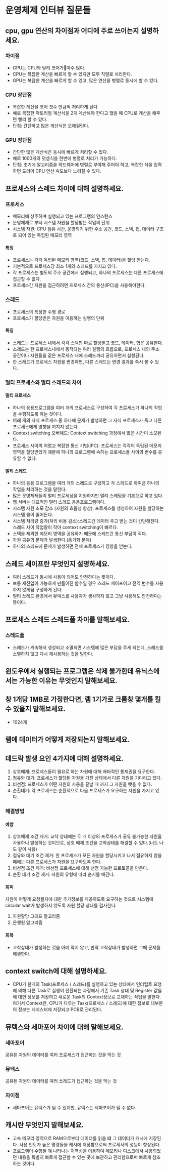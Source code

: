 # 운영체제 인터뷰 질문들

## cpu, gpu 연산의 차이점과 어디에 주로 쓰이는지 설명하세요.

### 차이점

- GPU는 CPU와 달리 코어가아주 많다.
- CPU는 복잡한 계산을 빠르게 할 수 있지만 모두 직렬로 처리한다.
- GPU는 복잡한 계산을 빠르게 할 수 있고, 많은 연산을 병렬로 동시에 할 수 있다.

### CPU 장단점

- 복잡한 계산을 코어 갯수 만큼씩 처리하게 된다.
- 예로 복잡한 팩토리얼 계산식을 2개 계산해야 한다고 했을 때 CPU로 계산을 해주면 빨리 할 수 있다.
- 단점: 간단하고 많은 게산식은 오래걸린다.

### GPU 장단점

- 간단한 많은 계산식은 동시에 빠르게 처리할 수 있다.
- 예로 1000개의 덧셈식을 한번에 병렬로 처리가 가능하다.
- 단점: 초기에 알고리즘을 하드웨어에 병렬로 부여해 주어야 하고, 복잡한 식을 입력하면 도리어 CPU 연산 속도보다 느려질 수 있다.

## 프로세스와 스레드 차이에 대해 설명하세요.

### 프로세스

- 메모리에 상주하며 실행되고 있는 프로그램의 인스턴스
- 운영체제로 부터 시스템 자원을 할당받는 작업의 단위
- 시스템 자원: CPU 점유 시간, 운영되기 위한 주소 공간, 코드, 스택, 힙, 데이터 구조로 되어 있는 독립된 메모리 영역

#### 특징

- 프로세스는 각각 독립된 메모리 영역(코드, 스택, 힙, 데이터)을 할당 받는다.
- 기본적으로 프로세스당 최소 1개의 스레드를 가지고 있다.
- 각 프로세스는 별도의 주소 공간에서 실행되고, 하나의 프로세스는 다른 프로세스에 접근할 수 없다.
- 프로세스간 자원을 접근하려면 프로세스 간의 통신(IPC)을 사용해야한다.

### 스레드

- 프로세스의 특정한 수행 경로
- 프로세스가 할당받은 자원을 이용하는 실행의 단위

#### 특징

- 스레드는 프로세스 내에서 각각 스택만 따로 할당받고 코드, 데이터, 힙은 공유한다.
- 스레드는 한 프로세스내에서 동작되는 여러 실행의 흐름으로, 프로세스 내의 주소 공간이나 자원들을 같은 프로세스 내에 스레드끼리 공유하면서 실행된다.
- 한 스레드가 프로세스 자원을 변경하면, 다른 스레드는 변경 결과를 즉시 볼 수 있다.

### 멀티 프로세스와 멀티 스레드의 차이

#### 멀티 프로세스

- 하나의 응용프로그램을 여러 개의 프로세스로 구성하여 각 프로세스가 하나의 작업을 수행하도록 하는 것이다.
- 여래 개의 자식 프로세스 중 하나에 문제가 발생하면 그 자식 프로세스가 죽고 다른 프로세스에게 영향을 끼치지 않는다.
- Context switching 오버헤드: Context switching 과정에서 많은 시간이 소모된다.
- 프로세스 사이의 어렵고 복잡한 통신 기법(IPC): 프로세스는 각각의 독립된 메모리 영역을 할당받았기 떄문에 하나의 프로그램에 속하는 프로세스들 사이의 변수를 공유할 수 없다.

#### 멀티 스레드

- 하나의 응용 프로그램을 여러 개의 스레드로 구성하고 각 스레드로 하여금 하나의 작업을 처리하는 것을 말한다.
- 많은 운영체제들이 멀티 프로세싱을 지원하지만 멀티 스레딩을 기본으로 하고 있다.
- 웹 서버는 대표적인 멀티 스레드 응용프로그램이다.
- 시스템 자원 소모 감소 (자원의 효율성 향상): 프로세스를 생성하여 자원을 할당하는 시스템 콜이 줄어든다.
- 시스템 처리량 증가(처리 비용 감소):스레드간 데이터 주고 받는 것이 간단해진다. 스레드 사이 작업량이 작아 context switching이 빠르다.
- 스택을 제외한 메모리 영역을 공유하기 때문에 스레드간 통신 부담이 적다.
- 자원 공유의 문제가 발생한다.(동기화 문제)
- 하나의 스레드에 문제가 발생하면 전체 프로세스가 영향을 받는다.

## 스레드 세이프란 무엇인지 설명하세요.

- 여러 스레드가 동시에 사용이 되어도 안전하다는 뜻이다.
- 보통 재진입이 가능하게 만들어진 함수일 경우 스레드 세이프이고 전역 변수를 사용하지 않게끔 구성하게 된다.
- 멀티 쓰레드 환경에서 뮤텍스를 사용자가 생각하지 않고 그냥 사용해도 안전하다는 뜻이다.

## 프로세스 스레드 스레드풀 차이를 말해보세요.

### 스레드풀

- 스레드가 계속해서 생성되고 소멸되면 시스템에 많은 부담을 주게 되는데, 스레드를 소멸하지 않고 다시 재사용하는 것을 말한다.

## 윈도우에서 실행되는 프로그램은 삭제 불가한데 유닉스에서는 가능한 이유는 무엇인지 말해보세요.

## 창 1개당 1MB로 가정한다면, 램 1기가로 크롬창 몇개를 킬 수 있을지 말해보세요.

- 1024개

## 램에 데이터가 어떻게 저장되는지 말해보세요.

## 데드락 발생 요인 4가지에 대해 설명하세요.

1. 상호배제: 프로세스들이 필요로 하는 자원에 대해 배타적인 통제권을 요구한다.
2. 점유와 대기: 프로세스가 할당된 자원을 가진 상태에서 다른 자원을 기다리고 있다.
3. 비선점: 프로세스가 어떤 자원의 사용을 끝날 때 까지 그 자원을 뺏을 수 없다.
4. 순환대기: 각 프로세스는 순환적으로 다음 프로세스가 요구하는 자원을 가지고 있다.

### 해결방법

#### 예방

1. 상호배제 조건 제거: 교착 상태에는 두 개 이상의 프로세스가 공유 불가능한 자원을 사용하니 발생하는 것이므로, 상호 배제 조건을 교착상태를 해결할 수 있다.(너도 나도 같이 사용)
2. 점유와 대기 조건 제거: 한 프로세스가 모든 자원을 할당시키고 나서 점유하지 않을 때에는 다른 프로세스가 자원을 요구하도록 한다.
3. 비선점 조건 제거: 비선점 프로세스에 대해 선점 가능한 프로토콜을 만든다.
4. 순환 대기 조건 제거: 자원의 유형에 따라 순서를 매긴다.

#### 회피

자원이 어떻게 요청될지에 대한 추가정보를 제공하도록 요구하는 것으로 시스템에 circular wait가 발생하지 않도록 자원 할당 상태를 검사한다.

1. 자원할당 그래프 알고리즘
2. 은행원 알고리즘

#### 회복

- 교착상태가 발생하는 것을 아예 막지 않고, 만약 교착상태가 발생하면 그때 문제를 해결한다.

## context switch에 대해 설명하세요.

- CPU가 한개의 Task(프로세스 / 스레드)를 실행하고 있는 상태에서 인터럽트 요청에 의해 다른 Task로 실행이 전환되는 과정에서 기존 Task 상태 및 Register 값들에 대한 정보를 저장하고 새로운 Task의 Context정보로 교채하는 작업을 말한다.  
  여기서 Context란, CPU가 다루는 Task(프로세스 / 스레드)에 대한 정보로 대부분의 정보는 레지스터에 저장되고 PCB로 관리된다.

## 뮤텍스와 세마포어 차이에 대해 말해보세요.

### 세마포어

공유된 자원의 데이터를 여러 프로세스가 접근하는 것을 막는 것

### 뮤텍스

공유된 자원의 데이터를 여러 쓰레드가 접근하는 것을 막는 것

### 차이점

- 세마포어는 뮤텍스가 될 수 있지만, 뮤텍스는 세마포어가 될 수 없다.

## 캐시란 무엇인지 말해보세요.

- 고속 메모리 영역으로 RAM으로부터 데이터를 읽을 떄 그 데이터가 캐시에 저장된다. 사용 빈도가 높은 명령들을 캐시에 저장함으로써 프로세서의 성능이 향상된다.
- 프로그램이 수행될 떄 나타나는 지역성을 이용하여 메모리나 디스크에서 사용되었던 내용을 특별히 빠르게 접근할 수 있는 곳에 보관하고 관리함으로써 빠르게 참조하는 것이다.
